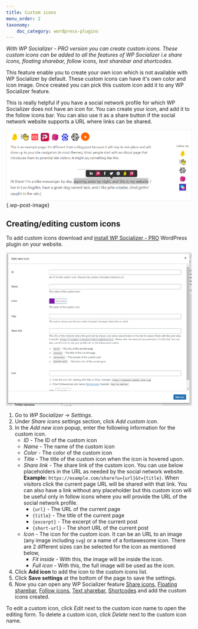 ```yaml
---
title: Custom icons
menu_order: 2
taxonomy:
    doc_category: wordpress-plugins
---
```


_With WP Socializer - PRO version you can create custom icons. These custom icons can be added to all the features of WP Socializer i.e share icons, floating sharebar, follow icons, text sharebar and shortcodes._

This feature enable you to create your own icon which is not available with WP Socializer by default. These custom icons can have it's own color and icon image. Once created you can pick this custom icon add it to any WP Socializer feature.

This is really helpful if you have a social network profile for which WP Socializer does not have an icon for. You can create your icon, and add it to the follow icons bar. You can also use it as a share button if the social network website supports a URL where links can be shared.

![WP Socializer - Custom icons](/_images/wpsrp-custom-icon.png) {.wp-post-image}

## Creating/editing custom icons

To add custom icons download and [install WP Socializer - PRO](./installation.md) WordPress plugin on your website.

![WP Socializer - Add custom icon to share icons and follow icons](/_images/wpsrp-add-custom-icon.png)

1. Go to _WP Socializer_ → _Settings_.
2. Under _Share icons settings_ section, click _Add custom icon_.
3. In the _Add new icon_ popup, enter the following information for the custom icon.
    - _ID_ - The ID of the custom icon
    - _Name_ - The name of the custom icon
    - _Color_ - The color of the custom icon
    - _Title_ - The title of the custom icon when the icon is hovered upon.
    - _Share link_ - The share link of the custom icon. You can use below placeholders in the URL as needed by the social network website. __Example:__ `https://example.com/share?u={url}&t={title}`. When visitors click the current page URL will be shared with that link. You can also have a link without any placeholder but this custom icon will be useful only in follow icons where you will provide the URL of the social network profile.
        - `{url}` - The URL of the current page
        - `{title}` - The title of the current page
        - `{excerpt}` - The excerpt of the current post
        - `{short-url}` - The short URL of the current post
    - _Icon_ - The icon for the custom icon. It can be an URL to an image (any image including `svg`) or a name of a fontawesome icon. There are 2 different sizes can be selected for the icon as mentioned below,
        - _Fit inside_ - With this, the image will be inside the icon.
        - _Full icon_ - With this, the full image will be used as the icon.
4. Click __Add icon__ to add the icon to the custom icons list.
5. Click __Save settings__ at the bottom of the page to save the settings.
6. Now you can open any WP Socializer feature [Share icons](../share-icons.md), [Floating sharebar](../floating-sharebar.md), [Follow icons](../follow-icons.md), [Text sharebar](../text-sharebar.md), [Shortcodes](../shortcodes.md) and add the custom icons created.

To edit a custom icon, click _Edit_ next to the custom icon name to open the editing form. To delete a custom icon, click _Delete_ next to the custom icon name.

